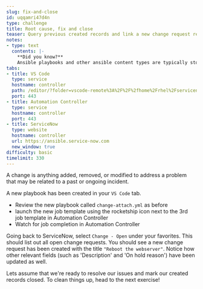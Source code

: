 ```yaml
---
slug: fix-and-close
id: uqqamri47d4n
type: challenge
title: Root cause, fix and close
teaser: Query previous created records and link a new change request record
notes:
- type: text
  contents: |-
    **Did you know?**
    Ansible playbooks and other ansible content types are typically stored in version control as plain text. This means that common approaches to continuous integration and continuous deployment are easily applied to automation content.
tabs:
- title: VS Code
  type: service
  hostname: controller
  path: /editor/?folder=vscode-remote%3A%2F%2F%2fhome%2Frhel%2Fservicenow_project
  port: 443
- title: Automation Controller
  type: service
  hostname: controller
  port: 443
- title: ServiceNow
  type: website
  hostname: controller
  url: https://ansible.service-now.com
  new_window: true
difficulty: basic
timelimit: 330
---
```

A change is anything added, removed, or modified to address a problem that may be related to a past or ongoing incident.

A new playbook has been created in your `VS Code` tab.
- Review the new playbook called `change-attach.yml` as before
- launch the new job template using the rocketship icon next to the 3rd job template in Automation Controller
- Watch for job completion in Automation Controller

Going back to ServiceNow, select `Change - Open` under your favorites. This should list out all open change requests. You should see a new change request has been created with the title `"Reboot the webserver"`. Notice how other relevant fields (such as 'Description' and 'On hold reason') have been updated as well.

Lets assume that we're ready to resolve our issues and mark our created records closed. To clean things up, head to the next exercise!
